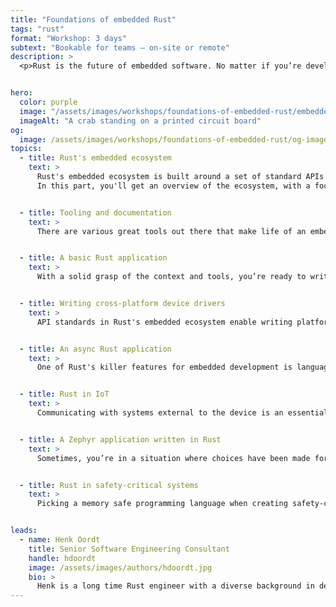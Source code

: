 ```yaml
---
title: "Foundations of embedded Rust"
tags: "rust"
format: "Workshop: 3 days"
subtext: "Bookable for teams – on-site or remote"
description: >
  <p>Rust is the future of embedded software. No matter if you’re developing robust embedded systems, creating low-power, secure IoT products, or taking your device to space, Rust revolutionizes embedded software engineering. In this workshop, you’ll learn to apply your embedded engineering skills to the modern, ergonomic, performant, and memory safe programming language that is Rust. You’ll get acquainted with Rust’s embedded ecosystem, widely used tooling, and work your way from the basics to writing complex, multitasking applications.</p> <p>Furthermore, this workshops covers the current state of art when it comes to using Rust in safety-critical systems with real-time requirements.</p> <p>At the end of this workshop, you will be able to build robust and secure (asynchronous) embedded applications in Rust, write platform-agnostic device drivers, and work with tools and frameworks that are widely used in Rust's embedded ecosystem. On top of that, you know what to consider when it comes to using Rust in safety-critical systems.</p> <p>This workshop is targeted at experienced embedded developers that want to learn embedded development in Rust. Limited knowledge of Rust is assumed, but you are assumed to be proficient in low-level embedded software engineering in C or C++.</p><p>We will work with real hardware during this workshop.</p>


hero:
  color: purple
  image: "/assets/images/workshops/foundations-of-embedded-rust/embedded-rust-hero.jpg"
  imageAlt: "A crab standing on a printed circuit board"
og:
  image: /assets/images/workshops/foundations-of-embedded-rust/og-image.jpg
topics:
  - title: Rust's embedded ecosystem
    text: >
      Rust's embedded ecosystem is built around a set of standard APIs that let you write platform-independent code even for bare-metal development. This is possible thanks to Rust's strong and expressive type system and its package manager, Cargo, which makes it easy to add and manage dependencies on third-party libraries.
      In this part, you'll get an overview of the ecosystem, with a focus on the <code>core</code> library and the structure of Peripheral Access Crates and Hardware Abstraction Layers (HALs).


  - title: Tooling and documentation
    text: >
      There are various great tools out there that make life of an embedded Rust engineer much easier. This part covers the structure of a typical embedded Rust project, finding and adding dependencies and finding their documentation and usage examples, and optimising your code. Furthermore, you’ll work with <a href="https://probe.rs/"><code>probe-rs</code></a> to load and debug your application and log over RTT and <a href="https://github.com/knurling-rs/defmt"><code>defmt</code></a>.


  - title: A basic Rust application
    text: >
      With a solid grasp of the context and tools, you’re ready to write your first embedded Rust application. In this part, you’ll learn the Rust way of writing embedded applications, interacting with hardware and configuring interrupts. This part covers the hardships of sharing resources between application code and interrupt handlers, how Rust makes those explicit, and how to overcome them safely.


  - title: Writing cross-platform device drivers
    text: >
      API standards in Rust's embedded ecosystem enable writing platform-independent code, and making your device drivers cross-platform is just a matter of adhering to them. This part introduces Rust's trait and generics mechanism, allowing you to write your first sensor driver in Rust that can be used from bare-metal all the way to embedded linux, whatever the hardware platform.


  - title: An async Rust application
    text: >
      One of Rust's killer features for embedded development is language support for asynchronous multitasking. This part introduces how Rust transforms async code into state machines that can be run by embedded-specific executors such as <a href="https://embassy.dev/"><code>embassy-executor</code></a>. You’ll learn how a typical <code>embassy</code>-based application is structured, how to interact with hardware asynchronously, and how to configure interrupts and background tasks.


  - title: Rust in IoT
    text: >
      Communicating with systems external to the device is an essential requirement for almost every embedded system. In this part, you’ll learn how to leverage Rust to set up robust, re-usable, secure, and maintainable communications, as well as share code between device and server. You’ll make your device speak MQTT to exchange custom-defined, encrypted messages with a remote server.


  - title: A Zephyr application written in Rust
    text: >
      Sometimes, you’re in a situation where choices have been made for you. With the rising popularity of <a href="https://www.zephyrproject.org/">Zephyr RTOS</a> you may well find yourself having to write your code as a Zephyr application. In this part, you’ll learn how to write your Zephyr applications in Rust. This part covers the current state of Rust support in Zephyr, and interacting with various OS APIs.


  - title: Rust in safety-critical systems
    text: >
      Picking a memory safe programming language when creating safety-critical systems seems a no-brainer, but with the embedded world still relying heavily on older programming languages, deviating from the standard has implications. This part covers the current state of art when it comes to using Rust to write safety-critical code, and what to consider in doing so. In addition, this part covers writing embedded applications with real-time requirements using the <a href="https://rtic.rs/">RTIC</a> concurrency framework.


leads:
  - name: Henk Oordt
    title: Senior Software Engineering Consultant
    handle: hdoordt
    image: /assets/images/authors/hdoordt.jpg
    bio: >
      Henk is a long time Rust engineer with a diverse background in developing Rust applications and others the trade, and has been writing embedded Rust since the early days. As a member of Rust's <a href="https://github.com/rust-embedded/wg/">embedded working group</a>, Henk works on creating educational content on embedded Rust, such as Rust's Discovery book.
---
```

